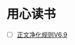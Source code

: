 # 用心读书
- [ ] [正文净化规则V6.9](https://ghproxy.cn/https://raw.githubusercontent.com/T00700/Rules/master/NCSR.json)
